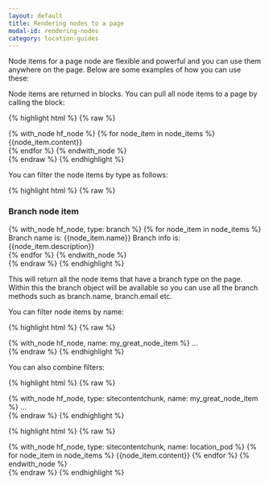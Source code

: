 ```yaml
---
layout: default
title: Rendering nodes to a page
modal-id: rendering-nodes
category: location-guides
---
```

Node items for a page node are flexible and powerful and you can use them anywhere on the page. Below are some examples of how you can use these:

Node items are returned in blocks. You can pull all node items to a page by calling the block:

{% highlight html %}
{% raw %}
<div class="node">
 {% with_node hf_node %}
  {% for node_item in node_items %}
   <div class="node_item">
    {{node_item.content}}
   </div>
  {% endfor %}
 {% endwith_node %}
</div>
{% endraw %}
{% endhighlight %}

You can filter the node items by type as follows:

{% highlight html %}
{% raw %}
<div class="node">
 <h3>Branch node item</h3>
 {% with_node hf_node, type: branch %}
  {% for node_item in node_items %}
   <div class="node_item">
    Branch name is: {{node_item.name}}
    Branch info is: {{node_item.description}}
   </div>
  {% endfor %}
 {% endwith_node %}
</div>
{% endraw %}
{% endhighlight %}

This will return all the node items that have a branch type on the page. Within this the branch object will be available so you can use all the branch methods such as branch.name, branch.email etc. 

You can filter node items by name:

{% highlight html %}
{% raw %}
<div class="node">
 {% with_node hf_node, name: my_great_node_item %}
 ...
</div>
{% endraw %}
{% endhighlight %}

You can also combine filters:

{% highlight html %}
{% raw %}
<div class="node">
 {% with_node hf_node,  type: sitecontentchunk, name: my_great_node_item   %}
 ...
</div>
{% endraw %}
{% endhighlight %}

{% highlight html %}
{% raw %}
<div class="node">
 {% with_node hf_node, type: sitecontentchunk, name: location_pod  %}
  {% for node_item in node_items %}
   {{node_item.content}}
  {% endfor %}
 {% endwith_node %}
</div>
{% endraw %}
{% endhighlight %}
